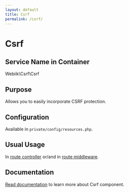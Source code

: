```yaml
---
layout: default
title: Csrf
permalink: /csrf/
---
```

# Csrf
## Service Name in Container
Webiik\Csrf\Csrf

## Purpose
Allows you to easily incorporate CSRF protection.

## Configuration
Available in `private/config/resources.php`.

## Usual Usage
In [route controller](/routing) or/and in [route middleware](/middleware). 

## Documentation
[Read documentation](https://github.com/webiik/csrf) to learn more about Csrf component.
